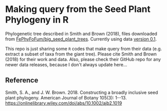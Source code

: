 # Making query from the Seed Plant Phylogeny in R

Phylogenetic tree described in Smith and Brown (2018), files downloaded from [FePhyFoFum/big_seed_plant_trees](https://github.com/FePhyFoFum/big_seed_plant_trees). Currently using data [version 0.1](https://github.com/FePhyFoFum/big_seed_plant_trees/releases/tag/v0.1).

This repo is just sharing some `R` codes that make query from their data (e.g. extract a subset of taxa from the giant tree). Please cite Smith and Brown (2018) for their work and data. Also, please check their GitHub repo for any newer data releases, because I don't always update here...

## Reference

Smith, S. A., and J. W. Brown. 2018. Constructing a broadly inclusive seed plant phylogeny. American Journal of Botany 105(3): 1--13. https://onlinelibrary.wiley.com/doi/abs/10.1002/ajb2.1019
